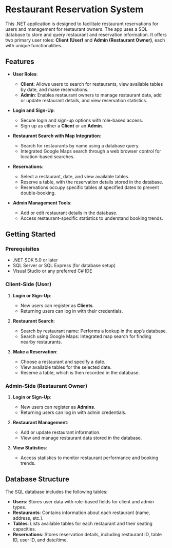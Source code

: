 
# Restaurant Reservation System

This .NET application is designed to facilitate restaurant reservations for users and management for restaurant owners. The app uses a SQL database to store and query restaurant and reservation information. It offers two primary user roles: **Client (User)** and **Admin (Restaurant Owner)**, each with unique functionalities. 

## Features

- **User Roles**:
  - **Client**: Allows users to search for restaurants, view available tables by date, and make reservations.
  - **Admin**: Enables restaurant owners to manage restaurant data, add or update restaurant details, and view reservation statistics.

- **Login and Sign-Up**:
  - Secure login and sign-up options with role-based access.
  - Sign up as either a **Client** or an **Admin**.

- **Restaurant Search with Map Integration**:
  - Search for restaurants by name using a database query.
  - Integrated Google Maps search through a web browser control for location-based searches.
  
- **Reservations**:
  - Select a restaurant, date, and view available tables.
  - Reserve a table, with the reservation details stored in the database.
  - Reservations occupy specific tables at specified dates to prevent double-booking.

- **Admin Management Tools**:
  - Add or edit restaurant details in the database.
  - Access restaurant-specific statistics to understand booking trends.

## Getting Started

### Prerequisites

- .NET SDK 5.0 or later
- SQL Server or SQL Express (for database setup)
- Visual Studio or any preferred C# IDE


### Client-Side (User)

1. **Login or Sign-Up**: 
   - New users can register as **Clients**.
   - Returning users can log in with their credentials.

2. **Restaurant Search**:
   - Search by restaurant name: Performs a lookup in the app’s database.
   - Search using Google Maps: Integrated map search for finding nearby restaurants.

3. **Make a Reservation**:
   - Choose a restaurant and specify a date.
   - View available tables for the selected date.
   - Reserve a table, which is then recorded in the database.

### Admin-Side (Restaurant Owner)

1. **Login or Sign-Up**: 
   - New users can register as **Admins**.
   - Returning users can log in with admin credentials.

2. **Restaurant Management**:
   - Add or update restaurant information.
   - View and manage restaurant data stored in the database.

3. **View Statistics**:
   - Access statistics to monitor restaurant performance and booking trends.

## Database Structure

The SQL database includes the following tables:

- **Users**: Stores user data with role-based fields for client and admin types.
- **Restaurants**: Contains information about each restaurant (name, address, etc.).
- **Tables**: Lists available tables for each restaurant and their seating capacities.
- **Reservations**: Stores reservation details, including restaurant ID, table ID, user ID, and date/time.
